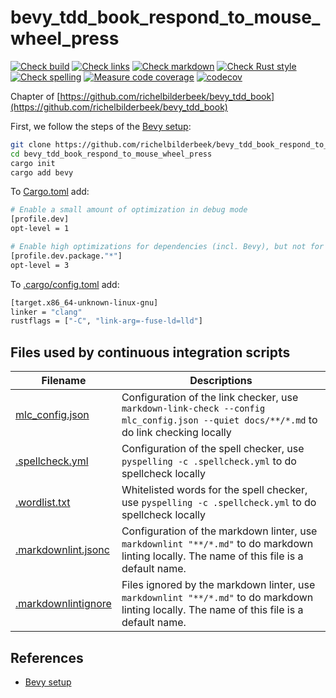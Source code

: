 # bevy_tdd_book_respond_to_mouse_wheel_press

[![Check build](https://github.com/richelbilderbeek/bevy_tdd_book_respond_to_mouse_wheel_press/actions/workflows/check_build.yaml/badge.svg?branch=master)](https://github.com/richelbilderbeek/bevy_tdd_book_respond_to_mouse_wheel_press/actions/workflows/check_build.yaml)
[![Check links](https://github.com/richelbilderbeek/bevy_tdd_book_respond_to_mouse_wheel_press/actions/workflows/check_links.yaml/badge.svg?branch=master)](https://github.com/richelbilderbeek/bevy_tdd_book_respond_to_mouse_wheel_press/actions/workflows/check_links.yaml)
[![Check markdown](https://github.com/richelbilderbeek/bevy_tdd_book_respond_to_mouse_wheel_press/actions/workflows/check_markdown.yaml/badge.svg?branch=master)](https://github.com/richelbilderbeek/bevy_tdd_book_respond_to_mouse_wheel_press/actions/workflows/check_markdown.yaml)
[![Check Rust style](https://github.com/richelbilderbeek/bevy_tdd_book_respond_to_mouse_wheel_press/actions/workflows/check_rust_style.yaml/badge.svg?branch=master)](https://github.com/richelbilderbeek/bevy_tdd_book_respond_to_mouse_wheel_press/actions/workflows/check_rust_style.yaml)
[![Check spelling](https://github.com/richelbilderbeek/bevy_tdd_book_respond_to_mouse_wheel_press/actions/workflows/check_spelling.yaml/badge.svg?branch=master)](https://github.com/richelbilderbeek/bevy_tdd_book_respond_to_mouse_wheel_press/actions/workflows/check_spelling.yaml)
[![Measure code coverage](https://github.com/richelbilderbeek/bevy_tdd_book_respond_to_mouse_wheel_press/actions/workflows/measure_codecov.yaml/badge.svg?branch=master)](https://github.com/richelbilderbeek/bevy_tdd_book_respond_to_mouse_wheel_press/actions/workflows/measure_codecov.yaml)
[![codecov](https://codecov.io/gh/richelbilderbeek/bevy_tdd_book_respond_to_mouse_wheel_press/graph/badge.svg?token=XAVFZYDQKZ)](https://codecov.io/gh/richelbilderbeek/bevy_tdd_book_respond_to_mouse_wheel_press)

Chapter of [https://github.com/richelbilderbeek/bevy_tdd_book](https://github.com/richelbilderbeek/bevy_tdd_book)

First, we follow the steps of the [Bevy setup](https://bevyengine.org/learn/quick-start/getting-started/setup/):

```bash
git clone https://github.com/richelbilderbeek/bevy_tdd_book_respond_to_mouse_wheel_press
cd bevy_tdd_book_respond_to_mouse_wheel_press
cargo init
cargo add bevy
```

To [Cargo.toml](Cargo.toml) add:

```bash
# Enable a small amount of optimization in debug mode
[profile.dev]
opt-level = 1

# Enable high optimizations for dependencies (incl. Bevy), but not for our code:
[profile.dev.package."*"]
opt-level = 3
```

To [.cargo/config.toml](.cargo/config.toml) add:

```bash
[target.x86_64-unknown-linux-gnu]
linker = "clang"
rustflags = ["-C", "link-arg=-fuse-ld=lld"]
```

## Files used by continuous integration scripts

Filename                                  |Descriptions
------------------------------------------|--------------------------------------------------------------------------------------------------------------------------------------
[mlc_config.json](mlc_config.json)        |Configuration of the link checker, use `markdown-link-check --config mlc_config.json --quiet docs/**/*.md` to do link checking locally
[.spellcheck.yml](.spellcheck.yml)        |Configuration of the spell checker, use `pyspelling -c .spellcheck.yml` to do spellcheck locally
[.wordlist.txt](.wordlist.txt)            |Whitelisted words for the spell checker, use `pyspelling -c .spellcheck.yml` to do spellcheck locally
[.markdownlint.jsonc](.markdownlint.jsonc)|Configuration of the markdown linter, use `markdownlint "**/*.md"` to do markdown linting locally. The name of this file is a default name.
[.markdownlintignore](.markdownlintignore)|Files ignored by the markdown linter, use `markdownlint "**/*.md"` to do markdown linting locally. The name of this file is a default name.

## References

* [Bevy setup](https://bevyengine.org/learn/quick-start/getting-started/setup/)
